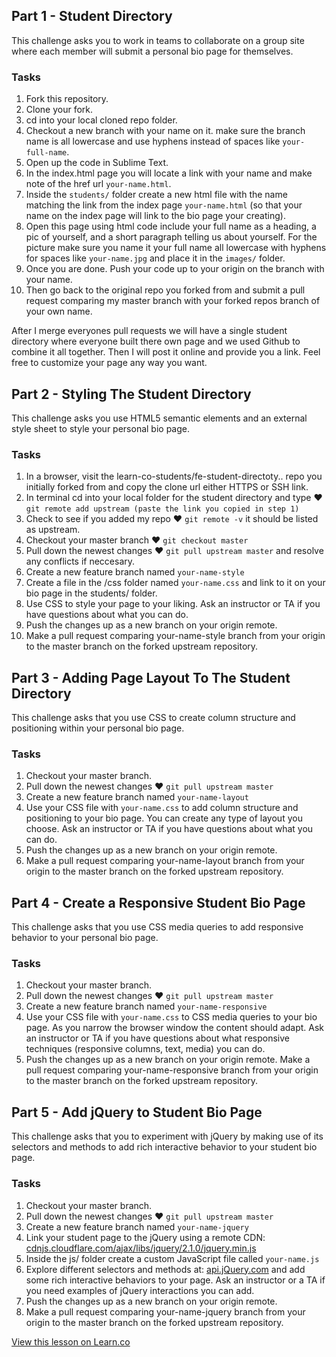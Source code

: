 

## Part 1 - Student Directory

This challenge asks you to work in teams to collaborate on a group site where each member will submit a personal bio page for themselves.

### Tasks

1. Fork this repository.
2. Clone your fork.
3. cd into your local cloned repo folder.
4. Checkout a new branch with your name on it. make sure the branch name is all lowercase and use hyphens instead of spaces like `your-full-name`.
5. Open up the code in Sublime Text.
6. In the index.html page you will locate a link with your name and make  note of the href url `your-name.html`.
7. Inside the `students/` folder create a new html file with the name matching the link from the index page `your-name.html` (so that your name on the index page will link to the bio page your creating).
8. Open this page using html code include your full name as a heading, a pic of yourself, and a short paragraph telling us about yourself. For the picture make sure you name it your full name all lowercase with hyphens for spaces like `your-name.jpg` and place it in the `images/` folder.
9. Once you are done. Push your code up to your origin on the branch with your name.
10. Then go back to the original repo you forked from and submit a pull request comparing my master branch with your forked repos branch of your own name.

After I merge everyones pull requests we will have a single student directory where everyone built there own page and we used Github to combine it all together. Then I will post it online and provide you a link. Feel free to customize your page any way you want.

## Part 2 - Styling The Student Directory

This challenge asks you use HTML5 semantic elements and an external style sheet to style your personal bio page.

### Tasks

1. In a browser, visit the learn-co-students/fe-student-directoty.. repo you initially forked from and copy the clone url either HTTPS or SSH link.
2. In terminal cd into your local folder for the student directory and type ♥ `git remote add upstream (paste the link you copied in step 1)`
3. Check to see if you added my repo  ♥ `git remote -v` it should be listed as upstream.
4. Checkout your master branch ♥ `git checkout master`
5. Pull down the newest changes ♥ `git pull upstream master` and resolve any conflicts if neccesary.
6. Create a new feature branch named `your-name-style`
7. Create a file in the /css folder named `your-name.css` and link to it on your bio page in the students/ folder.
8. Use CSS to style your page to your liking. Ask an instructor or TA if you have questions about what you can do.
9. Push the changes up as a new branch on your origin remote.
10. Make a pull request comparing your-name-style branch from your origin to the master branch on the forked upstream repository.

## Part 3 -  Adding Page Layout To The Student Directory

This challenge asks that you use CSS to create column structure and positioning within your personal bio page.

### Tasks

1. Checkout your master branch.
2. Pull down the newest changes ♥ `git pull upstream master`
3. Create a new feature branch named `your-name-layout`
4. Use your CSS file with `your-name.css` to add column structure and positioning to your bio page. You can create any type of layout you choose. Ask an instructor or TA if you have questions about what you can do.
5. Push the changes up as a new branch on your origin remote.
6. Make a pull request comparing your-name-layout branch from your origin to the master branch on the forked upstream repository.

## Part 4 - Create a Responsive Student Bio Page

This challenge asks that you use CSS media queries to add responsive behavior to your personal bio page.

### Tasks

1. Checkout your master branch.
2. Pull down the newest changes ♥ `git pull upstream master`
3. Create a new feature branch named `your-name-responsive`
4. Use your CSS file with `your-name.css` to CSS media queries to your bio page. As you narrow the browser window the content should adapt. Ask an instructor or TA if you have questions about what responsive techniques (responsive columns, text, media) you can do.
5. Push the changes up as a new branch on your origin remote.
Make a pull request comparing your-name-responsive branch from your origin to the master branch on the forked upstream repository.

## Part 5 - Add jQuery to Student Bio Page

This challenge asks that you to experiment with jQuery by making use of its selectors and methods to add rich interactive behavior to your student bio page.

### Tasks

1. Checkout your master branch.
2. Pull down the newest changes ♥ `git pull upstream master`
3. Create a new feature branch named `your-name-jquery`
4. Link your student page to the jQuery using a remote CDN: [cdnjs.cloudflare.com/ajax/libs/jquery/2.1.0/jquery.min.js](http://cdnjs.cloudflare.com/ajax/libs/jquery/2.1.0/jquery.min.js)
5. Inside the js/ folder create a custom JavaScript file called `your-name.js`
6. Explore different selectors and methods at: [api.jQuery.com](http://api.jquery.com) and add some rich interactive behaviors to your page. Ask an instructor or a TA if you need examples of jQuery interactions you can add.
7. Push the changes up as a new branch on your origin remote.
8. Make a pull request comparing your-name-jquery branch from your origin to the master branch on the forked upstream repository.


<a href='https://learn.co/lessons/fe-student-directory' data-visibility='hidden'>View this lesson on Learn.co</a>
